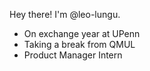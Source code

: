 Hey there! I'm @leo-lungu.
- On exchange year at UPenn
- Taking a break from QMUL
- Product Manager Intern


<!---
leo-lungu/leo-lungu is a ✨ special ✨ repository because its `README.md` (this file) appears on your GitHub profile.
You can click the Preview link to take a look at your changes.
--->
